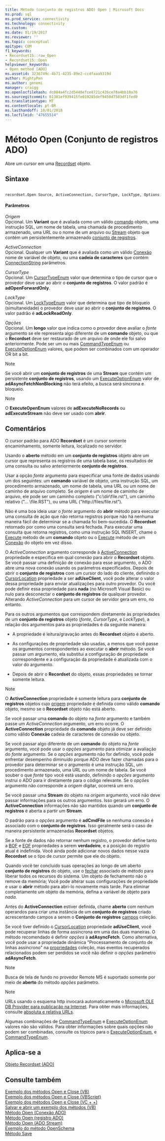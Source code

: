 ```yaml
---
title: Método (conjunto de registros ADO) Open | Microsoft Docs
ms.prod: sql
ms.prod_service: connectivity
ms.technology: connectivity
ms.custom: ''
ms.date: 01/19/2017
ms.reviewer: ''
ms.topic: conceptual
apitype: COM
f1_keywords:
- Recordset15::raw_Open
- Recordset15::Open
helpviewer_keywords:
- Open method [ADO]
ms.assetid: 3236749c-4b71-4235-89e2-ccdfaaa9319d
author: MightyPen
ms.author: genemi
manager: craigg
ms.openlocfilehash: dc084a4fc2d5448efce8721c426ce78a4bb18a76
ms.sourcegitcommit: 61381ef939415fe019285def9450d7583df1fed0
ms.translationtype: MT
ms.contentlocale: pt-BR
ms.lasthandoff: 10/01/2018
ms.locfileid: "47655514"
---
```

# <a name="open-method-ado-recordset"></a>Método Open (Conjunto de registros ADO)
Abre um cursor em uma [Recordset](../../../ado/reference/ado-api/recordset-object-ado.md) objeto.  
  
## <a name="syntax"></a>Sintaxe  
  
```  
  
recordset.Open Source, ActiveConnection, CursorType, LockType, Options  
```  
  
#### <a name="parameters"></a>Parâmetros  
 *Origem*  
 Opcional. Um **Variant** que é avaliada como um válido [comando](../../../ado/reference/ado-api/command-object-ado.md) objeto, uma instrução SQL, um nome de tabela, uma chamada de procedimento armazenado, uma URL ou o nome de um arquivo ou [Stream](../../../ado/reference/ado-api/stream-object-ado.md) objeto que contém um persistentemente armazenado [conjunto de registros](../../../ado/reference/ado-api/recordset-object-ado.md).  
  
 *ActiveConnection*  
 Opcional. Qualquer um **Variant** que é avaliada como um válido [Conexão](../../../ado/reference/ado-api/connection-object-ado.md) nome de variável de objeto, ou uma **cadeia de caracteres** que contém [ConnectionString](../../../ado/reference/ado-api/connectionstring-property-ado.md) parâmetros.  
  
 *CursorType*  
 Opcional. Um [CursorTypeEnum](../../../ado/reference/ado-api/cursortypeenum.md) valor que determina o tipo de cursor que o provedor deve usar ao abrir o **conjunto de registros**. O valor padrão é **adOpenForwardOnly**.  
  
 *LockType*  
 Opcional. Um [LockTypeEnum](../../../ado/reference/ado-api/locktypeenum.md) valor que determina que tipo de bloqueio (simultaneidade) o provedor deve usar ao abrir o **conjunto de registros**. O valor padrão é **adLockReadOnly**.  
  
 *Opções*  
 Opcional. Um **longo** valor que indica como o provedor deve avaliar o *fonte* argumento se ele representa algo diferente de um **comando** objeto, ou que o **Recordset** deve ser restaurado de um arquivo de onde ele foi salvo anteriormente. Pode ser um ou mais [CommandTypeEnum](../../../ado/reference/ado-api/commandtypeenum.md) ou [ExecuteOptionEnum](../../../ado/reference/ado-api/executeoptionenum.md) valores, que podem ser combinados com um operador OR bit a bit.  
  
> [!NOTE]
>  Se você abrir um **conjunto de registros** de uma **Stream** que contém um persistente **conjunto de registros**, usando um [ExecuteOptionEnum](../../../ado/reference/ado-api/executeoptionenum.md) valor de **adAsyncFetchNonBlocking** não terá efeito, a busca será síncrona e bloqueio.  
  
> [!NOTE]
>  O **ExecuteOpenEnum** valores de **adExecuteNoRecords** ou **adExecuteStream** não deve ser usado com **abrir**.  
  
## <a name="remarks"></a>Comentários  
 O cursor padrão para ADO **Recordset** é um cursor somente encaminhamento, somente leitura, localizado no servidor.  
  
 Usando o **aberto** método em um **conjunto de registros** objeto abre um cursor que representa os registros de uma tabela base, os resultados de uma consulta ou salvo anteriormente **conjunto de registros**.  
  
 Usar a opção *fonte* argumento para especificar uma fonte de dados usando um dos seguintes: um **comando** variável de objeto, uma instrução SQL, um procedimento armazenado, um nome de tabela, uma URL ou um nome de caminho de arquivo completo. Se *origem* é um nome de caminho de arquivo, ele pode ser um caminho completo ("c:\dir\file.rst"), um caminho relativo ("... \file.RST"), ou uma URL ("http://files/file.rst").  
  
 Não é uma boa ideia usar o *fonte* argumento do **abrir** método para executar uma consulta de ação que não retorna registros porque não há nenhuma maneira fácil de determinar se a chamada foi bem-sucedida. O **Recordset** retornado por como uma consulta será fechada. Para executar uma consulta que retorna registros, como uma instrução SQL INSERT, chame o [Execute](../../../ado/reference/ado-api/execute-method-ado-command.md) método de um **comando** objeto ou o [Execute](../../../ado/reference/ado-api/execute-method-ado-connection.md) método de um [Conexão](../../../ado/reference/ado-api/connection-object-ado.md) do objeto em vez disso.  
  
 O *ActiveConnection* argumento corresponde à [ActiveConnection](../../../ado/reference/ado-api/activeconnection-property-ado.md) propriedade e especifica em qual conexão para abrir o **Recordset** objeto. Se você passar uma definição de conexão para esse argumento, o ADO abre uma nova conexão usando os parâmetros especificados. Depois de abrir o **conjunto de registros** com um cursor do lado do cliente, definindo o [CursorLocation](../../../ado/reference/ado-api/cursorlocation-property-ado.md) propriedade a ser **adUseClient**, você pode alterar o valor dessa propriedade para enviar atualizações para outro provedor. Ou você pode definir essa propriedade para **nada** (no Microsoft Visual Basic) ou nulo para desconectar o **conjunto de registros** de qualquer provedor. Alterando *ActiveConnection* para um cursor de servidor gera um erro, no entanto.  
  
 Para os outros argumentos que correspondem diretamente às propriedades de um **conjunto de registros** objeto (*fonte*, *CursorType*, e *LockType*), a relação dos argumentos para as propriedades é da seguinte maneira:  
  
-   A propriedade é leitura/gravação antes do **Recordset** objeto é aberto.  
  
-   As configurações de propriedade são usadas, a menos que você passe os argumentos correspondentes ao executar o **abrir** método. Se você passar um argumento, ela substitui a configuração de propriedade correspondente e a configuração da propriedade é atualizada com o valor do argumento.  
  
-   Depois de abrir o **Recordset** do objeto, essas propriedades se tornar somente leitura.  
  
> [!NOTE]
>  O **ActiveConnection** propriedade é somente leitura para **conjunto de registros** objetos cujo [origem](../../../ado/reference/ado-api/source-property-ado-recordset.md) propriedade é definida como válido **comando** objeto, mesmo se o **Recordset** objeto não está aberto.  
  
 Se você passar uma **comando** do objeto na *fonte* argumento e também passe um *ActiveConnection* argumento, um erro ocorre. O **ActiveConnection** propriedade da **comando** objeto já deve ser definido como válido **Conexão** cadeia de caracteres de conexão ou objeto.  
  
 Se você passar algo diferente de um **comando** do objeto na *fonte* argumento, você pode usar o *opções* argumento para otimizar a avaliação do *fonte*  argumento. Se o *opções* argumento não for definido, você pode enfrentar desempenho diminuído porque ADO deve fazer chamadas para o provedor para determinar se o argumento é uma instrução SQL, um procedimento armazenado, uma URL ou um nome de tabela. Se você souber o que *fonte* tipo você está usando, definindo o *opções* argumento instrui o ADO para ir diretamente para o código relevante. Se o *opções* argumento não corresponde a *origem* digitar, ocorrerá um erro.  
  
 Se você passar uma **Stream** do objeto na *origem* argumento, você não deve passar informações para os outros argumentos. Isso gerará um erro. O **ActiveConnection** informações não são mantidos quando um **conjunto de registros** é aberta a partir um **Stream**.  
  
 O padrão para o *opções* argumento é **adCmdFile** se nenhuma conexão é associado com o **conjunto de registros**. Isso geralmente será o caso de maneira persistente armazenadas **Recordset** objetos.  
  
 Se a fonte de dados não retornar nenhum registro, o provedor define tanto a [BOF](../../../ado/reference/ado-api/bof-eof-properties-ado.md) e [EOF](../../../ado/reference/ado-api/bof-eof-properties-ado.md) propriedades a serem **verdadeiro**, e a posição do registro atual é indefinida. Você ainda pode adicionar novos dados nesse vazia **Recordset** se o tipo de cursor permite que ele do objeto.  
  
 Quando você ter concluído suas operações ao longo de um aberto **conjunto de registros** do objeto, use o [fechar](../../../ado/reference/ado-api/close-method-ado.md) associado de método para liberar todos os recursos do sistema. Um objeto de fechamento não o remove da memória; Você pode alterar suas configurações de propriedade e usar o **abrir** método para abri-lo novamente mais tarde. Para eliminar completamente um objeto da memória, defina a variável de objeto para *nada*.  
  
 Antes do **ActiveConnection** estiver definida, chame **aberto** com nenhum operandos para criar uma instância de um **conjunto de registros** criado acrescentando campos a serem o  **Conjunto de registros** [campos](../../../ado/reference/ado-api/fields-collection-ado.md) coleção.  
  
 Se você tiver definido o [CursorLocation](../../../ado/reference/ado-api/cursorlocation-property-ado.md) propriedade **adUseClient**, você pode recuperar linhas de forma assíncrona em uma das duas maneiras. O método recomendado é definir *opções* à **adAsyncFetch**. Como alternativa, você pode usar a propriedade dinâmica "Processamento de conjunto de linhas assíncrono" na [propriedades](../../../ado/reference/ado-api/properties-collection-ado.md) coleção, mas eventos recuperados relacionados podem ser perdidos se você não definir o *opções* parâmetro **adAsyncFetch**.  
  
> [!NOTE]
>  Busca de tela de fundo no provedor Remote MS é suportado somente por meio de **aberto** do método *opções* parâmetro.  
  
> [!NOTE]
>  URLs usando o esquema http invocará automaticamente o [Microsoft OLE DB Provider para publicação na Internet](../../../ado/guide/appendixes/microsoft-ole-db-provider-for-internet-publishing.md). Para obter mais informações, consulte [absoluta e relativa URLs](../../../ado/guide/data/absolute-and-relative-urls.md).  
  
 Algumas combinações de [CommandTypeEnum](../../../ado/reference/ado-api/commandtypeenum.md) e [ExecuteOptionEnum](../../../ado/reference/ado-api/executeoptionenum.md) valores não são válidos. Para obter informações sobre quais opções não podem ser combinadas, consulte os tópicos para o [ExecuteOptionEnum](../../../ado/reference/ado-api/executeoptionenum.md), e [CommandTypeEnum](../../../ado/reference/ado-api/commandtypeenum.md).  
  
## <a name="applies-to"></a>Aplica-se a  
 [Objeto Recordset (ADO)](../../../ado/reference/ado-api/recordset-object-ado.md)  
  
## <a name="see-also"></a>Consulte também  
 [Exemplo dos métodos Open e Close (VB)](../../../ado/reference/ado-api/open-and-close-methods-example-vb.md)   
 [Exemplo dos métodos Open e Close (VBScript)](../../../ado/reference/ado-api/open-and-close-methods-example-vbscript.md)   
 [Exemplo dos métodos Open e Close (VC + +)](../../../ado/reference/ado-api/open-and-close-methods-example-vc.md)   
 [Salvar e abrir um exemplo dos métodos (VB)](../../../ado/reference/ado-api/save-and-open-methods-example-vb.md)   
 [Método Open (Conexão ADO)](../../../ado/reference/ado-api/open-method-ado-connection.md)   
 [Método Open (registro ADO)](../../../ado/reference/ado-api/open-method-ado-record.md)   
 [Método Open (ADO Stream)](../../../ado/reference/ado-api/open-method-ado-stream.md)   
 [Exemplo do método OpenSchema](../../../ado/reference/ado-api/openschema-method.md)   
 [Método Save](../../../ado/reference/ado-api/save-method.md)
